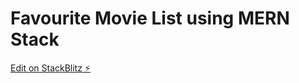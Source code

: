 #  Favourite Movie List using MERN Stack

[Edit on StackBlitz ⚡️](https://stackblitz.com/edit/react-ts-5m2x4n)